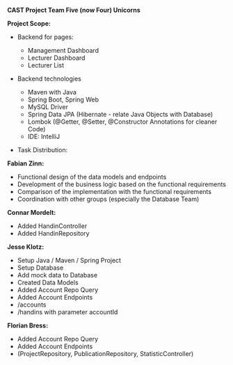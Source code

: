 
**CAST Project Team Five (now Four) Unicorns**

**Project Scope:**

- Backend for pages:
  - Management Dashboard
  - Lecturer Dashboard
  - Lecturer List

- Backend technologies
  - Maven with Java
  - Spring Boot, Spring Web
  - MySQL Driver
  - Spring Data JPA (Hibernate - relate Java Objects with Database)
  - Lombok (@Getter, @Setter, @Constructor Annotations for cleaner Code)
  - IDE: IntelliJ

- Task Distribution:

**Fabian Zinn:**
  - Functional design of the data models and endpoints
  - Development of the business logic based on the functional requirements
  - Comparison of the implementation with the functional requirements
  - Coordination with other groups (especially the Database Team)

**Connar Mordelt:**
  - Added HandinController
  - Added HandinRepository 

**Jesse Klotz:**
  - Setup Java / Maven / Spring Project
  - Setup Database
  - Add mock data to Database
  - Created Data Models
  - Added Account Repo Query
  - Added Account Endpoints
  - /accounts
  - /handins with parameter accountId

**Florian Bress:**
- Added Account Repo Query
- Added Account Endpoints
- (ProjectRepository, PublicationRepository, StatisticController)
